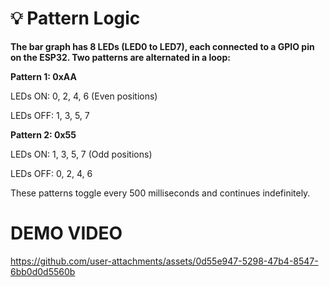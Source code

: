 
# 💡 Pattern Logic
**The bar graph has 8 LEDs (LED0 to LED7), each connected to a GPIO pin on the ESP32.
Two patterns are alternated in a loop:**

**Pattern 1: 0xAA**

LEDs ON: 0, 2, 4, 6 (Even positions)

LEDs OFF: 1, 3, 5, 7

**Pattern 2: 0x55**

LEDs ON: 1, 3, 5, 7 (Odd positions)

LEDs OFF: 0, 2, 4, 6

These patterns toggle every 500 milliseconds and continues indefinitely.

# DEMO VIDEO
https://github.com/user-attachments/assets/0d55e947-5298-47b4-8547-6bb0d0d5560b



